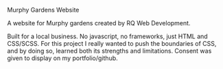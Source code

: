 Murphy Gardens Website

A website for Murphy gardens created by RQ Web Development.

Built for a local business. No javascript, no frameworks, just HTML and CSS/SCSS. For this project I really wanted to push the boundaries of CSS, and by doing so, learned both its strengths and limitations. Consent was given to display on my portfolio/github.
